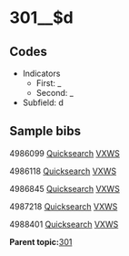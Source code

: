 # 301\_\_$d

## Codes

-   Indicators
    -   First: \_
    -   Second: \_
-   Subfield: d

## Sample bibs

4986099 [Quicksearch](https://search.library.yale.edu/catalog/4986099) [VXWS](http://prodorbis.library.yale.edu:7014/vxws/GetHoldingsService?bibId=4986099)

4986118 [Quicksearch](https://search.library.yale.edu/catalog/4986118) [VXWS](http://prodorbis.library.yale.edu:7014/vxws/GetHoldingsService?bibId=4986118)

4986845 [Quicksearch](https://search.library.yale.edu/catalog/4986845) [VXWS](http://prodorbis.library.yale.edu:7014/vxws/GetHoldingsService?bibId=4986845)

4987218 [Quicksearch](https://search.library.yale.edu/catalog/4987218) [VXWS](http://prodorbis.library.yale.edu:7014/vxws/GetHoldingsService?bibId=4987218)

4988401 [Quicksearch](https://search.library.yale.edu/catalog/4988401) [VXWS](http://prodorbis.library.yale.edu:7014/vxws/GetHoldingsService?bibId=4988401)

**Parent topic:**[301](../../tags/301/301.md)

